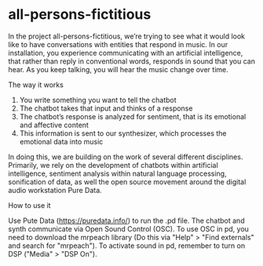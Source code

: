 # all-persons-fictitious

In the project all-persons-fictitious, we’re trying to see what it would look like to have conversations with entities that respond in music. In our installation, you experience communicating with an artificial intelligence, that rather than reply in conventional words, responds in sound that you can hear. As you keep talking, you will hear the music change over time. 

The way it works
  1.	You write something you want to tell the chatbot
  2.	The chatbot takes that input and thinks of a response
  3.	The chatbot’s response is analyzed for sentiment, that is its emotional and affective content
  4.	This information is sent to our synthesizer, which processes the emotional data into music

In doing this, we are building on the work of several different disciplines. Primarily, we rely on the development of chatbots within artificial intelligence, sentiment analysis within natural language processing, sonification of data, as well the open source movement around the digital audio workstation Pure Data. 


How to use it

Use Pute Data (https://puredata.info/) to run the .pd file. The chatbot and synth communicate via Open Sound Control (OSC). To use OSC in pd, you need to download the mrpeach library (Do this via "Help" > "Find externals" and search for "mrpeach"). To activate sound in pd, remember to turn on DSP ("Media" > "DSP On").
